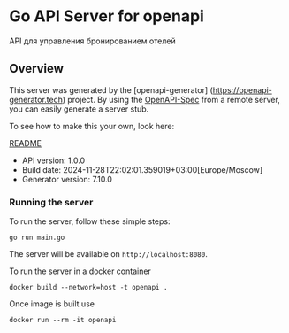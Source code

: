 # Go API Server for openapi

API для управления бронированием отелей

## Overview
This server was generated by the [openapi-generator]
(https://openapi-generator.tech) project.
By using the [OpenAPI-Spec](https://github.com/OAI/OpenAPI-Specification) from a remote server, you can easily generate a server stub.

To see how to make this your own, look here:

[README](https://openapi-generator.tech)

- API version: 1.0.0
- Build date: 2024-11-28T22:02:01.359019+03:00[Europe/Moscow]
- Generator version: 7.10.0


### Running the server
To run the server, follow these simple steps:

```
go run main.go
```

The server will be available on `http://localhost:8080`.

To run the server in a docker container
```
docker build --network=host -t openapi .
```

Once image is built use
```
docker run --rm -it openapi
```

